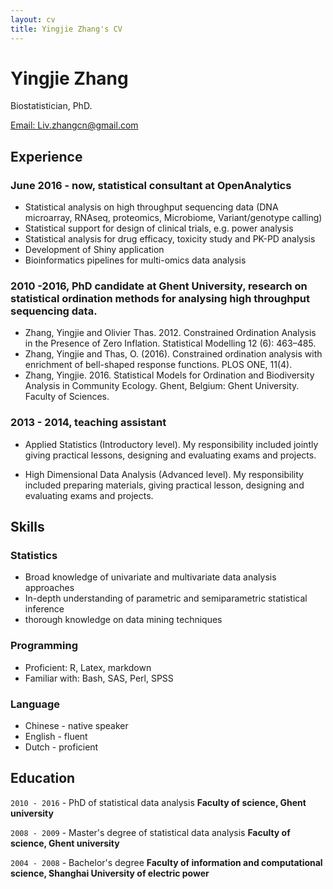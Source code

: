 ```yaml
---
layout: cv
title: Yingjie Zhang's CV
---
```

# Yingjie Zhang
Biostatistician, PhD.

<div id="webaddress">
<a href="liv.zhangcn@gmail.com">Email: Liv.zhangcn@gmail.com</a> 
</div>


## Experience

### June 2016 - now, statistical consultant at OpenAnalytics

* Statistical analysis on high throughput sequencing data (DNA microarray, RNAseq, proteomics, Microbiome, Variant/genotype calling) 
* Statistical support for design of clinical trials, e.g. power analysis 
* Statistical analysis for drug efficacy, toxicity study and PK-PD analysis
* Development of Shiny application
* Bioinformatics pipelines for multi-omics data analysis
    
### 2010 -2016, PhD candidate at Ghent University,  research on statistical ordination methods for analysing high throughput sequencing data.
* Zhang, Yingjie and Olivier Thas. 2012. Constrained Ordination Analysis in the Presence of Zero Inflation. Statistical Modelling 12 (6): 463–485.
* Zhang, Yingjie and Thas, O. (2016). Constrained ordination analysis with enrichment of bell-shaped response functions. PLOS ONE, 11(4).
* Zhang, Yingjie. 2016. Statistical Models for Ordination and Biodiversity Analysis in Community Ecology. Ghent, Belgium: Ghent University. Faculty of Sciences.
        
### 2013 - 2014, teaching assistant    

* Applied Statistics (Introductory level). My responsibility included jointly giving practical lessons, designing and evaluating exams and projects. 
    
* High Dimensional Data Analysis (Advanced level). My responsibility included preparing materials, giving practical lesson, designing and evaluating exams and projects.

## Skills

### Statistics

* Broad knowledge of univariate and multivariate data analysis approaches
* In-depth understanding of parametric and semiparametric statistical inference
* thorough knowledge on data mining techniques

### Programming

* Proficient:   R, Latex, markdown
* Familiar with: Bash, SAS, Perl, SPSS

### Language 

* Chinese - native speaker
* English - fluent
* Dutch - proficient 


## Education

`2010 - 2016` - PhD of statistical data analysis
__Faculty of science, Ghent university__

`2008 - 2009` - Master's degree of statistical data analysis
__Faculty of science, Ghent university__


`2004 - 2008` - Bachelor's degree
__Faculty of information and computational science, Shanghai University of electric power__




<!-- ### Footer

Last updated: March 2019 -->


